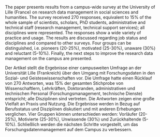The paper presents results from a campus-wide survey at the University
of Lille (France) on research data management in social sciences and
humanities. The survey received 270 responses, equivalent to 15% of the
whole sample of scientists, scholars, PhD students, administrative and
technical staff (research management, technical support services); all
disciplines were represented. The responses show a wide variety of
practice and usage. The results are discussed regarding job status and
disciplines and compared to other surveys. Four groups can be
distinguished, i.e. pioneers (20-25%), motivated (25-30%), unaware (30%)
and reluctant (5-10%). Finally, the next steps to improve the research
data management on the campus are presented.

Der Artikel stellt die Ergebnisse einer campusweiten Umfrage an der
Universität Lille (Frankreich) über den Umgang mit Forschungsdaten in
den Sozial- und Geisteswissenschaften vor. Die Umfrage hatte einen
Rücklauf von 270 Antworten, was 15% der gesamten Stichprobe von
Wissenschaftlern, Lehrkräften, Doktoranden, administrativen und
technischen Personal (Forschungsmanagement, technische Dienste)
entspricht; alle Disziplinen sind vertreten. Die Antworten zeigen eine
große Vielfalt an Praxis und Nutzung. Die Ergebnisse werden in Bezug auf
Berufsstatus und Disziplinen diskutiert und mit anderen Erhebungen
verglichen. Vier Gruppen können unterschieden werden: Vorläufer
(20-25%), Motivierte (25-30%), Unwissende (30%) und Zurückhaltende
(5-10%). Schließlich werden die nächsten Schritte vorgestellt, um das
Forschungsdatenmanagement auf dem Campus zu verbessern.